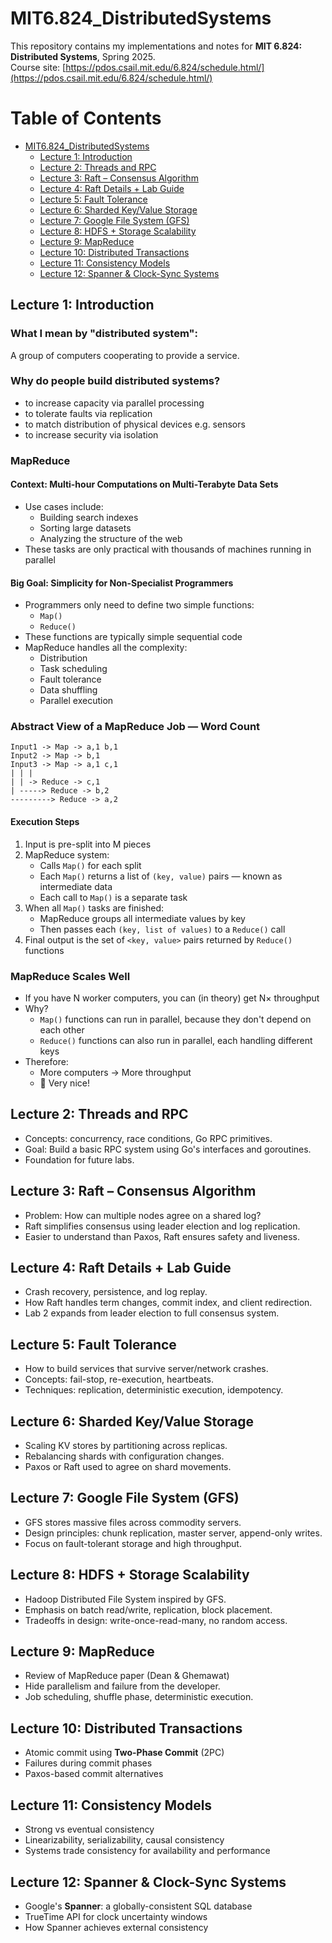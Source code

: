 # MIT6.824_DistributedSystems

This repository contains my implementations and notes for **MIT 6.824: Distributed Systems**, Spring 2025.  
Course site: [https://pdos.csail.mit.edu/6.824/schedule.html/](https://pdos.csail.mit.edu/6.824/schedule.html/)

# Table of Contents

- [MIT6.824_DistributedSystems](#mit6824_distributedsystems)
  - [Lecture 1: Introduction](#lecture-1-introduction)
  - [Lecture 2: Threads and RPC](#lecture-2-threads-and-rpc)
  - [Lecture 3: Raft – Consensus Algorithm](#lecture-3-raft--consensus-algorithm)
  - [Lecture 4: Raft Details + Lab Guide](#lecture-4-raft-details--lab-guide)
  - [Lecture 5: Fault Tolerance](#lecture-5-fault-tolerance)
  - [Lecture 6: Sharded Key/Value Storage](#lecture-6-sharded-keyvalue-storage)
  - [Lecture 7: Google File System (GFS)](#lecture-7-google-file-system-gfs)
  - [Lecture 8: HDFS + Storage Scalability](#lecture-8-hdfs--storage-scalability)
  - [Lecture 9: MapReduce](#lecture-9-mapreduce)
  - [Lecture 10: Distributed Transactions](#lecture-10-distributed-transactions)
  - [Lecture 11: Consistency Models](#lecture-11-consistency-models)
  - [Lecture 12: Spanner & Clock-Sync Systems](#lecture-12-spanner--clock-sync-systems)

## Lecture 1: Introduction

### What I mean by "distributed system":
A group of computers cooperating to provide a service.

### Why do people build distributed systems?
- to increase capacity via parallel processing
- to tolerate faults via replication
- to match distribution of physical devices e.g. sensors
- to increase security via isolation

### MapReduce

#### Context: Multi-hour Computations on Multi-Terabyte Data Sets

- Use cases include:
  - Building search indexes
  - Sorting large datasets
  - Analyzing the structure of the web
- These tasks are only practical with thousands of machines running in parallel

#### Big Goal: Simplicity for Non-Specialist Programmers

- Programmers only need to define two simple functions:
  - `Map()`
  - `Reduce()`
- These functions are typically simple sequential code
- MapReduce handles all the complexity:
  - Distribution
  - Task scheduling
  - Fault tolerance
  - Data shuffling
  - Parallel execution

### Abstract View of a MapReduce Job — Word Count

```
Input1 -> Map -> a,1 b,1
Input2 -> Map -> b,1
Input3 -> Map -> a,1 c,1
| | |
| | -> Reduce -> c,1
| -----> Reduce -> b,2
---------> Reduce -> a,2
```

#### Execution Steps

1. Input is pre-split into M pieces
2. MapReduce system:
   - Calls `Map()` for each split
   - Each `Map()` returns a list of `(key, value)` pairs — known as intermediate data
   - Each call to `Map()` is a separate task
3. When all `Map()` tasks are finished:
   - MapReduce groups all intermediate values by key
   - Then passes each `(key, list of values)` to a `Reduce()` call
4. Final output is the set of `<key, value>` pairs returned by `Reduce()` functions

### MapReduce Scales Well

- If you have N worker computers, you can (in theory) get N× throughput
- Why?
  - `Map()` functions can run in parallel, because they don't depend on each other
  - `Reduce()` functions can also run in parallel, each handling different keys
- Therefore:
  - More computers → More throughput
  - 🚀 Very nice!

## Lecture 2: Threads and RPC

- Concepts: concurrency, race conditions, Go RPC primitives.
- Goal: Build a basic RPC system using Go's interfaces and goroutines.
- Foundation for future labs.

## Lecture 3: Raft – Consensus Algorithm

- Problem: How can multiple nodes agree on a shared log?
- Raft simplifies consensus using leader election and log replication.
- Easier to understand than Paxos, Raft ensures safety and liveness.

## Lecture 4: Raft Details + Lab Guide

- Crash recovery, persistence, and log replay.
- How Raft handles term changes, commit index, and client redirection.
- Lab 2 expands from leader election to full consensus system.

## Lecture 5: Fault Tolerance

- How to build services that survive server/network crashes.
- Concepts: fail-stop, re-execution, heartbeats.
- Techniques: replication, deterministic execution, idempotency.

## Lecture 6: Sharded Key/Value Storage

- Scaling KV stores by partitioning across replicas.
- Rebalancing shards with configuration changes.
- Paxos or Raft used to agree on shard movements.

## Lecture 7: Google File System (GFS)

- GFS stores massive files across commodity servers.
- Design principles: chunk replication, master server, append-only writes.
- Focus on fault-tolerant storage and high throughput.

## Lecture 8: HDFS + Storage Scalability

- Hadoop Distributed File System inspired by GFS.
- Emphasis on batch read/write, replication, block placement.
- Tradeoffs in design: write-once-read-many, no random access.

## Lecture 9: MapReduce

- Review of MapReduce paper (Dean & Ghemawat)
- Hide parallelism and failure from the developer.
- Job scheduling, shuffle phase, deterministic execution.
## Lecture 10: Distributed Transactions

- Atomic commit using **Two-Phase Commit** (2PC)
- Failures during commit phases
- Paxos-based commit alternatives

## Lecture 11: Consistency Models

- Strong vs eventual consistency
- Linearizability, serializability, causal consistency
- Systems trade consistency for availability and performance

## Lecture 12: Spanner & Clock-Sync Systems

- Google's **Spanner**: a globally-consistent SQL database
- TrueTime API for clock uncertainty windows
- How Spanner achieves external consistency